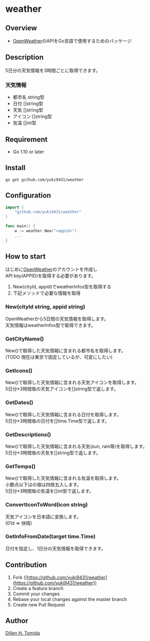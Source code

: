 weather
====
## Overview

- [OpenWeather](https://openweathermap.org)のAPIをGo言語で使用するためのパッケージ

## Description
5日分の天気情報を3時間ごとに取得できます。

### 天気情報
- 都市名	string型
- 日付	[]string型
- 天気	[]string型
- アイコン	[]string型
- 気温	[]int型

## Requirement
- Go 1.10 or later


## Install
```bash:#
go get github.com/yuki9431/weather
```

## Configuration
```go:main.go
import (
	"github.com/yuki9431/weather"
)

func main() {
	w := weather.New("<appid>")
	...
}
```

## How to start

はじめに[OpenWeather](https://openweathermap.org)のアカウントを作成し  
API key(APPID)を取得する必要があります。

1. New(cityId, appid)でweatherInfos型を取得する
2. 下記メソッドで必要な情報を取得


### New(cityId string, appid string)
OpenWeatherから5日間の天気情報を取得します。  
天気情報はweatherInfos型で取得できます。

### GetCityName()
New()で取得した天気情報に含まれる都市名を取得します。  
(TODO 現在は東京で固定しているが、可変にしたい)

### GetIcons()
New()で取得した天気情報に含まれる天気アイコンを取得します。  
5日分*3時間毎の天気アイコンを[]string型で返します。

### GetDates()
New()で取得した天気情報に含まれる日付を取得します。  
5日分*3時間毎の日付を[]time.Time型で返します。

### GetDescriptions()
New()で取得した天気情報に含まれる天気(sun, rain等)を取得します。  
5日分*3時間毎の天気を[]string型で返します。

### GetTemps()
New()で取得した天気情報に含まれる気温を取得します。  
小数点以下はの値は四捨五入します。  
5日分*3時間毎の気温を[]int型で返します。

### ConvertIconToWord(icon string)
天気アイコンを日本語に変換します。  
(01d ⇒ 快晴)

### GetInfoFromDate(target time.Time)
日付を指定し、1日分の天気情報を取得できます。  



## Contribution
1. Fork ([https://github.com/yuki9431/weather](https://github.com/yuki9431/weather))
2. Create a feature branch
3. Commit your changes
4. Rebase your local changes against the master branch
5. Create new Pull Request


## Author
[Dillen H. Tomida](https://twitter.com/t0mihir0)
